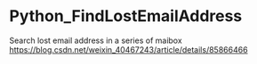 # Python_FindLostEmailAddress
Search lost email address in a series of maibox
  https://blog.csdn.net/weixin_40467243/article/details/85866466
